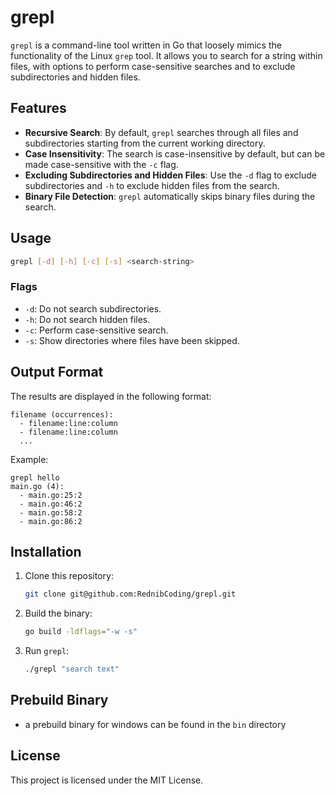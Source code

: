 
# grepl

`grepl` is a command-line tool written in Go that loosely mimics the functionality of the Linux `grep` tool. It allows you to search for a string within files, with options to perform case-sensitive searches and to exclude subdirectories and hidden files.

## Features

- **Recursive Search**: By default, `grepl` searches through all files and subdirectories starting from the current working directory.
- **Case Insensitivity**: The search is case-insensitive by default, but can be made case-sensitive with the `-c` flag.
- **Excluding Subdirectories and Hidden Files**: Use the `-d` flag to exclude subdirectories and `-h` to exclude hidden files from the search.
- **Binary File Detection**: `grepl` automatically skips binary files during the search.

## Usage

```bash
grepl [-d] [-h] [-c] [-s] <search-string>
```

### Flags

- `-d`: Do not search subdirectories.
- `-h`: Do not search hidden files.
- `-c`: Perform case-sensitive search.
- `-s`: Show directories where files have been skipped.

## Output Format

The results are displayed in the following format:

```
filename (occurrences):
  - filename:line:column
  - filename:line:column
  ...
```

Example:

```
grepl hello
main.go (4):
  - main.go:25:2
  - main.go:46:2
  - main.go:58:2
  - main.go:86:2
```

## Installation

1. Clone this repository:
   ```bash
   git clone git@github.com:RednibCoding/grepl.git
   ```

2. Build the binary:
   ```bash
   go build -ldflags="-w -s"
   ```

3. Run `grepl`:
   ```bash
   ./grepl "search text"
   ```

## Prebuild Binary
 - a prebuild binary for windows can be found in the `bin` directory

## License

This project is licensed under the MIT License.
